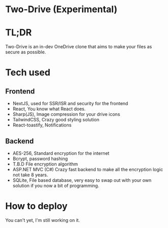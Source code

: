 # Two-Drive (Experimental)

# TL;DR
Two-Drive is an in-dev OneDrive clone that aims to make your files as secure as possible.

# Tech used
## Frontend
- NextJS, used for SSR/ISR and security for the frontend
- React, You know what React does.
- Sharp(JS), Image compression for your drive icons
- TailwindCSS, Crazy good styling solution
- React-toastify, Notifications
## Backend
- AES-256, Standard encryption for the internet
- Bcrypt, password hashing
- T.B.D File encryption algorithm
- ASP.NET MVC (C#) Crazy fast backend to make all the encryption logic not take 8 years.
- SQLite, File based database, very easy to swap out with your own solution if you now a bit of programming.

# How to deploy
You can't yet, I'm still working on it.